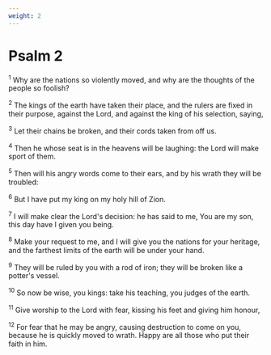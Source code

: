 ```yaml
---
weight: 2
---
```


# Psalm 2

<sup>1</sup> Why are the nations so violently moved, and why are the thoughts of the people so foolish? 

<sup>2</sup> The kings of the earth have taken their place, and the rulers are fixed in their purpose, against the Lord, and against the king of his selection, saying, 

<sup>3</sup> Let their chains be broken, and their cords taken from off us. 

<sup>4</sup> Then he whose seat is in the heavens will be laughing: the Lord will make sport of them. 

<sup>5</sup> Then will his angry words come to their ears, and by his wrath they will be troubled: 

<sup>6</sup> But I have put my king on my holy hill of Zion. 

<sup>7</sup> I will make clear the Lord's decision: he has said to me, You are my son, this day have I given you being. 

<sup>8</sup> Make your request to me, and I will give you the nations for your heritage, and the farthest limits of the earth will be under your hand. 

<sup>9</sup> They will be ruled by you with a rod of iron; they will be broken like a potter's vessel. 

<sup>10</sup> So now be wise, you kings: take his teaching, you judges of the earth. 

<sup>11</sup> Give worship to the Lord with fear, kissing his feet and giving him honour, 

<sup>12</sup> For fear that he may be angry, causing destruction to come on you, because he is quickly moved to wrath. Happy are all those who put their faith in him. 


